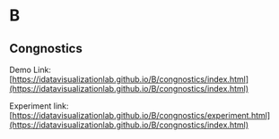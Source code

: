 # B
## Congnostics

Demo Link: [https://idatavisualizationlab.github.io/B/congnostics/index.html](https://idatavisualizationlab.github.io/B/congnostics/index.html)

Experiment link: [https://idatavisualizationlab.github.io/B/congnostics/experiment.html](https://idatavisualizationlab.github.io/B/congnostics/index.html)
